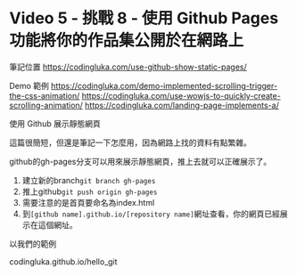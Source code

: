 # Video 5 - 挑戰 8 - 使用 Github Pages 功能將你的作品集公開於在網路上 

筆記位置
https://codingluka.com/use-github-show-static-pages/

Demo 範例 
https://codingluka.com/demo-implemented-scrolling-trigger-the-css-animation/
https://codingluka.com/use-wowjs-to-quickly-create-scrolling-animation/
https://codingluka.com/landing-page-implements-a/

使用 Github 展示靜態網頁

這篇很簡短，但還是筆記一下怎麼用，因為網路上找的資料有點繁雜。

github的gh-pages分支可以用來展示靜態網頁，推上去就可以正確展示了。

1. 建立新的branch`git branch gh-pages`
1. 推上github`git push origin gh-pages`
1. 需要注意的是首頁要命名為index.html
1. 到`[github name].github.io/[repository name]`網址查看，你的網頁已經展示在這個網址。

以我們的範例

codingluka.github.io/hello_git


